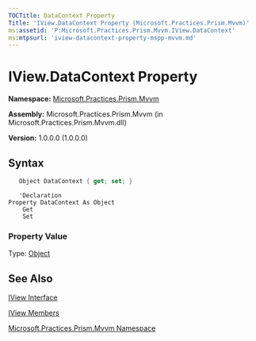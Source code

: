 ```yaml
---
TOCTitle: DataContext Property
Title: 'IView.DataContext Property (Microsoft.Practices.Prism.Mvvm)'
ms:assetid: 'P:Microsoft.Practices.Prism.Mvvm.IView.DataContext'
ms:mtpsurl: 'iview-datacontext-property-mspp-mvvm.md'
---
```



# IView.DataContext Property

**Namespace:** [Microsoft.Practices.Prism.Mvvm](/patterns-practices/reference/mspp-mvvm-namespace)

**Assembly:** Microsoft.Practices.Prism.Mvvm (in Microsoft.Practices.Prism.Mvvm.dll)

**Version:** 1.0.0.0 (1.0.0.0)

## Syntax

```C#
   Object DataContext { get; set; } 
```

```VB
   'Declaration
Property DataContext As Object
	Get
	Set
```

### Property Value

Type: [Object](http://msdn.microsoft.com/en-us/library/e5kfa45b)

## See Also

[IView Interface](/patterns-practices/reference/iview-interface-mspp-mvvm)

[IView Members](/patterns-practices/reference/iview-members-mspp-mvvm)

[Microsoft.Practices.Prism.Mvvm Namespace](/patterns-practices/reference/mspp-mvvm-namespace)